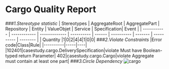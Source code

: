 # Cargo Quality Report
###_1.Stereotype statistic_
| Stereotypes | AggregateRoot | AggregatePart | Repository | Entity | ValueObjet | Service | Specification|  Event   |
| ----------- | ------------  | ------------- | ---------- | ------ | ---------- | ------- |  ----------  | -------- |
| Quantity    |1|0|2|4|4|1|0|0|
###_2.Violate Constraints_
|Error code|Class|Rule|
|----------|-----|----|
|102401|casestudy.cargo.DeliverySpecification|violate Must have Boolean-typed return Parameter|
402|casestudy.cargo.Cargo|violate Aggregate must contain at least one part|
###_3.Circle Dependency_ 
![cargo](http://www.plantuml.com/plantuml/proxy?src=https://raw.githubusercontent.com/thorgits/Image/master/quality/cargo.puml)

